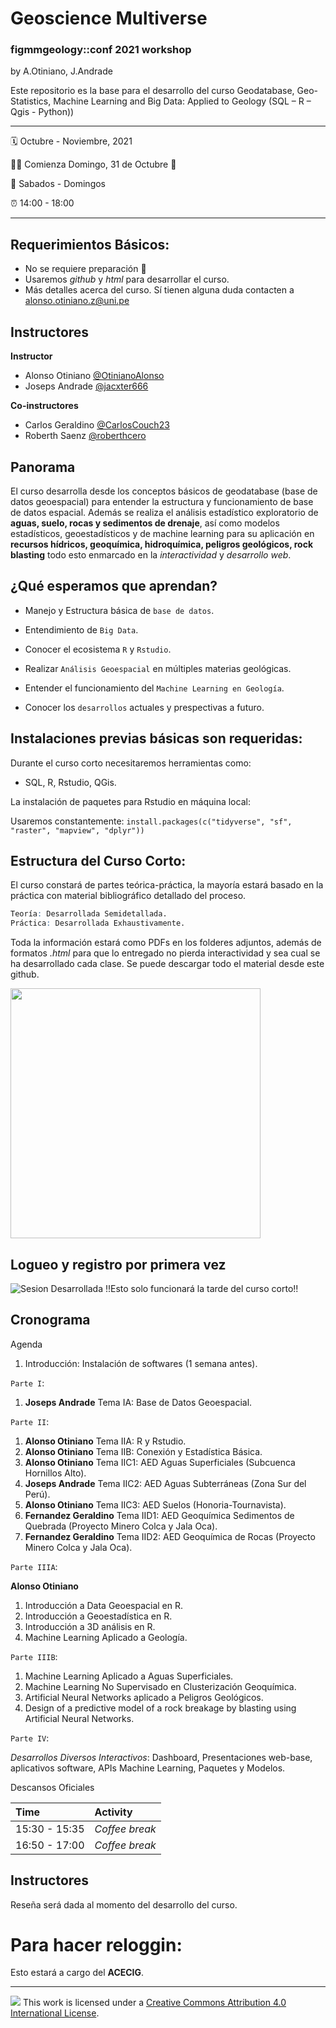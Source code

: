 Geoscience Multiverse
================

### figmmgeology::conf 2021 workshop

by A.Otiniano, J.Andrade

Este repositorio es la base para el desarrollo del curso Geodatabase, Geo-Statistics, Machine Learning and Big Data: Applied to Geology (SQL – R – Qgis - Python))

-----

:spiral_calendar: Octubre - Noviembre, 2021 

:running_man: Comienza Domingo, 31 de Octubre :jack_o_lantern:

:green_book: Sabados - Domingos

:alarm_clock:     14:00 - 18:00  

-----

## Requerimientos Básicos:

* No se requiere preparación :clap:
* Usaremos *github* y *html* para desarrollar el curso.
* Más detalles acerca del curso. Sí tienen alguna duda contacten a <alonso.otiniano.z@uni.pe>


## Instructores

**Instructor**

* Alonso Otiniano [@OtinianoAlonso](https://twitter.com/OtinianoAlonso)
* Joseps Andrade [@jacxter666 ](https://twitter.com/jacxter666)

**Co-instructores**

* Carlos Geraldino [@CarlosCouch23](https://twitter.com/CarlosCouch23)
* Roberth Saenz [@roberthcero](https://twitter.com/roberthcero)


## Panorama

El curso desarrolla desde los conceptos básicos de geodatabase (base de datos geoespacial) para entender la estructura y funcionamiento de base de datos espacial. Además se realiza el análisis estadístico exploratorio de **aguas, suelo, rocas y sedimentos de drenaje**, así como modelos estadísticos, geoestadísticos y de machine learning para su aplicación en **recursos hídricos, geoquímica, hidroquímica, peligros geológicos, rock blasting** todo esto enmarcado en la *interactividad* y *desarrollo web*.

## ¿Qué esperamos que aprendan?

* Manejo y Estructura básica de `base de datos`.

* Entendimiento de `Big Data`.

* Conocer el ecosistema `R` y `Rstudio`.

* Realizar `Análisis Geoespacial` en múltiples materias geológicas.

* Entender el funcionamiento del `Machine Learning en Geología`.

* Conocer los `desarrollos` actuales y prespectivas a futuro.

## Instalaciones previas básicas son requeridas:

Durante el curso corto necesitaremos herramientas como:

* SQL, R, Rstudio, QGis.

La instalación de paquetes para Rstudio en máquina local:

Usaremos constantemente: `install.packages(c("tidyverse", "sf", "raster", "mapview", "dplyr"))`


## Estructura del Curso Corto:

El curso constará de partes teórica-práctica, la mayoría estará basado en la práctica con material bibliográfico detallado del proceso.

```r
Teoría: Desarrollada Semidetallada.
Práctica: Desarrollada Exhaustivamente.
```
Toda la información estará como PDFs en los folderes adjuntos, además de formatos *.html* para que lo entregado no pierda interactividad y sea cual se ha desarrollado cada clase. Se puede descargar todo el material desde este github.

<img src="http://red.unal.edu.co/cursos/dnia/un2020-02/moduloN_03.svg" width="400px" />

## Logueo y registro por primera vez

![Sesion Desarrollada](https://github.com/AotinianoZ/Geoscience_Multiverse) !!Esto solo funcionará la tarde del curso corto!!


## Cronograma

Agenda

1. Introducción: Instalación de softwares (1 semana antes).

`Parte I`:

1. **Joseps Andrade** Tema IA: Base de Datos Geoespacial.

`Parte II`:

1. **Alonso Otiniano** Tema IIA: R y Rstudio.
2. **Alonso Otiniano** Tema IIB: Conexión y Estadística Básica.
3. **Alonso Otiniano** Tema IIC1: AED Aguas Superficiales (Subcuenca Hornillos Alto).
4. **Joseps Andrade** Tema IIC2: AED Aguas Subterráneas (Zona Sur del Perú).
5. **Alonso Otiniano** Tema IIC3: AED Suelos (Honoria-Tournavista).
6. **Fernandez Geraldino** Tema IID1: AED Geoquímica Sedimentos de Quebrada (Proyecto Minero Colca y Jala Oca).
7. **Fernandez Geraldino** Tema IID2: AED Geoquímica de Rocas (Proyecto Minero Colca y Jala Oca).

`Parte IIIA`:

**Alonso Otiniano**

1. Introducción a Data Geoespacial en R.
2. Introducción a Geoestadística en R.
3. Introducción a 3D análisis en R.
4. Machine Learning Aplicado a Geología.

`Parte IIIB`:

1. Machine Learning Aplicado a Aguas Superficiales.
2. Machine Learning No Supervisado en Clusterización Geoquímica.
3. Artificial Neural Networks aplicado a Peligros Geológicos.
4. Design of a predictive model of a rock breakage by blasting using Artificial Neural Networks.

`Parte IV`:

*Desarrollos Diversos Interactivos*: Dashboard, Presentaciones web-base, aplicativos software, APIs Machine Learning, Paquetes y Modelos.


Descansos Oficiales

| Time          | Activity         |
| :------------ | :--------------- |
| 15:30 - 15:35 | *Coffee break*   |
| 16:50 - 17:00 | *Coffee break*    |



## Instructores

Reseña será dada al momento del desarrollo del curso. 


# Para hacer reloggin:

Esto estará a cargo del **ACECIG**.

-----

![](https://i.creativecommons.org/l/by/4.0/88x31.png) This work is
licensed under a [Creative Commons Attribution 4.0 International
License](https://creativecommons.org/licenses/by/4.0/).

